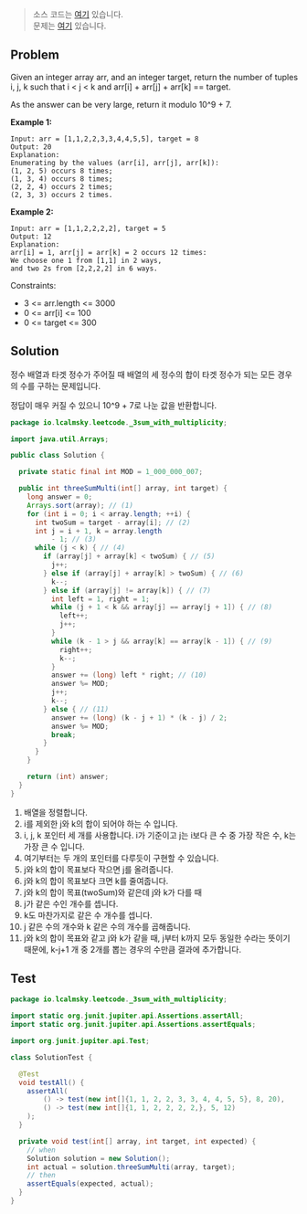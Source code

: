 > 소스 코드는 [여기](https://github.com/lcalmsky/leetcode/blob/master/src/main/java/io/lcalmsky/leetcode/3sum_with_multiplicity/Solution.java) 있습니다.  
> 문제는 [여기](https://leetcode.com/problems/_3sum-with-multiplicity/) 있습니다.

## Problem

Given an integer array arr, and an integer target, return the number of tuples i, j, k such that i < j < k and arr[i] + arr[j] + arr[k] == target.

As the answer can be very large, return it modulo 10^9 + 7.

**Example 1:**
```text
Input: arr = [1,1,2,2,3,3,4,4,5,5], target = 8
Output: 20
Explanation:
Enumerating by the values (arr[i], arr[j], arr[k]):
(1, 2, 5) occurs 8 times;
(1, 3, 4) occurs 8 times;
(2, 2, 4) occurs 2 times;
(2, 3, 3) occurs 2 times.
```

**Example 2:**
```text
Input: arr = [1,1,2,2,2,2], target = 5
Output: 12
Explanation:
arr[i] = 1, arr[j] = arr[k] = 2 occurs 12 times:
We choose one 1 from [1,1] in 2 ways,
and two 2s from [2,2,2,2] in 6 ways.
```

Constraints:

* 3 <= arr.length <= 3000
* 0 <= arr[i] <= 100
* 0 <= target <= 300

## Solution

정수 배열과 타겟 정수가 주어질 때 배열의 세 정수의 합이 타겟 정수가 되는 모든 경우의 수를 구하는 문제입니다.

정답이 매우 커질 수 있으니 10^9 + 7로 나눈 값을 반환합니다.

```java
package io.lcalmsky.leetcode._3sum_with_multiplicity;

import java.util.Arrays;

public class Solution {

  private static final int MOD = 1_000_000_007;

  public int threeSumMulti(int[] array, int target) {
    long answer = 0;
    Arrays.sort(array); // (1) 
    for (int i = 0; i < array.length; ++i) {
      int twoSum = target - array[i]; // (2) 
      int j = i + 1, k = array.length
          - 1; // (3) 
      while (j < k) { // (4) 
        if (array[j] + array[k] < twoSum) { // (5) 
          j++;
        } else if (array[j] + array[k] > twoSum) { // (6) 
          k--;
        } else if (array[j] != array[k]) { // (7) 
          int left = 1, right = 1;
          while (j + 1 < k && array[j] == array[j + 1]) { // (8) 
            left++;
            j++;
          }
          while (k - 1 > j && array[k] == array[k - 1]) { // (9) 
            right++;
            k--;
          }
          answer += (long) left * right; // (10)
          answer %= MOD;
          j++;
          k--;
        } else { // (11)
          answer += (long) (k - j + 1) * (k - j) / 2;
          answer %= MOD;
          break;
        }
      }
    }

    return (int) answer;
  }
}
```

1. 배열을 정렬합니다.
2. i를 제외한 j와 k의 합이 되어야 하는 수 입니다.
3. i, j, k 포인터 세 개를 사용합니다. i가 기준이고 j는 i보다 큰 수 중 가장 작은 수, k는 가장 큰 수 입니다.
4. 여기부터는 두 개의 포인터를 다루듯이 구현할 수 있습니다.
5. j와 k의 합이 목표보다 작으면 j를 올려줍니다.
6. j와 k의 합이 목표보다 크면 k를 줄여줍니다.
7. j와 k의 합이 목표(twoSum)와 같은데 j와 k가 다를 때
8. j가 같은 수인 개수를 셉니다.
9. k도 마찬가지로 같은 수 개수를 셉니다.
10. j 같은 수의 개수와 k 같은 수의 개수를 곱해줍니다.
11. j와 k의 합이 목표와 같고 j와 k가 같을 때, j부터 k까지 모두 동일한 수라는 뜻이기 때문에, k-j+1 개 중 2개를 뽑는 경우의 수만큼 결과에 추가합니다.

## Test

```java
package io.lcalmsky.leetcode._3sum_with_multiplicity;

import static org.junit.jupiter.api.Assertions.assertAll;
import static org.junit.jupiter.api.Assertions.assertEquals;

import org.junit.jupiter.api.Test;

class SolutionTest {

  @Test
  void testAll() {
    assertAll(
        () -> test(new int[]{1, 1, 2, 2, 3, 3, 4, 4, 5, 5}, 8, 20),
        () -> test(new int[]{1, 1, 2, 2, 2, 2,}, 5, 12)
    );
  }

  private void test(int[] array, int target, int expected) {
    // when
    Solution solution = new Solution();
    int actual = solution.threeSumMulti(array, target);
    // then
    assertEquals(expected, actual);
  }
}
```
